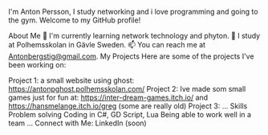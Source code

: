 I'm Anton Persson, I study networking and i love programming and going to the gym. Welcome to my GitHub profile!

About Me
🌱 I'm currently learning network technology and phyton.
💼 I study at Polhemsskolan in Gävle Sweden.
📫 You can reach me at Antonbergstig@gmail.com.
My Projects
Here are some of the projects I've been working on:

Project 1: a small website using ghost: https://antonpghost.polhemsskolan.com/
Project 2: Ive made som small games just for fun at: https://inter-dream-games.itch.io/ and https://hansmelange.itch.io/greg (some are really old)
Project 3: ...
Skills
Problem solving
Coding in C#, GD Script, Lua
Being able to work well in a team
...
Connect with Me:
LinkedIn (soon)
